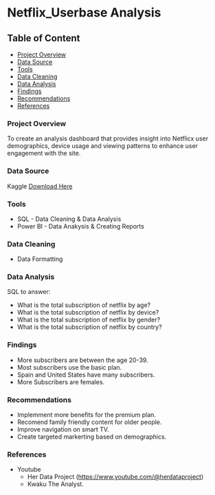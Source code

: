 # Netflix_Userbase Analysis

## Table of Content

- [Project Overview](#project-overview)
- [Data Source](#data-source)
- [Tools](#tools)
- [Data Cleaning](#data-cleaning)
- [Data Analysis](data-leaning)
- [Findings](#findings)
- [Recommendations](#recommendations)
- [References](#references)


### Project Overview
To create an analysis dashboard that provides insight into Netflicx user demographics, device usage and viewing patterns to enhance user engagement with the site.

### Data Source 
Kaggle [Download Here](https://www.kaggle.com/datasets/arnavsmayan/netflix-userbase-dataset)

### Tools
- SQL - Data Cleaning & Data Analysis
-  Power BI - Data Anakysis & Creating Reports

### Data Cleaning
- Data Formatting

### Data Analysis 

SQL to answer:
- What is the total subscription of netflix by age?
- What is the total subscription of netflix by device?
- What is the total subscription of netflix by gender?
- What is the total subscription of netflix by country?

### Findings
- More subscribers are between the age 20-39.
- Most subscribers use the basic plan.
- Spain and United States have many subscribers.
- More Subscribers are females.

### Recommendations
- Implemment more benefits for the premium plan.
- Recomend family friendly content for older people.
- Improve navigation on smart TV.
- Create targeted markerting based  on demographics.

### References
- Youtube
  - Her Data Project (https://www.youtube.com/@herdataproject)
  - Kwaku The Analyst.






